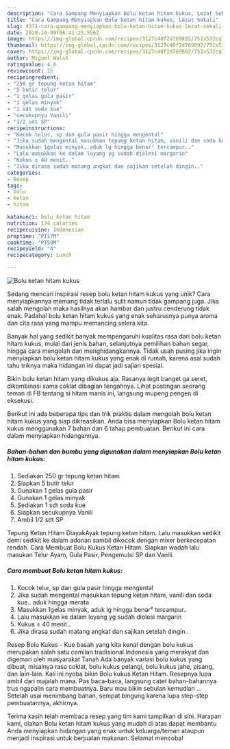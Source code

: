 ```yaml
---
description: "Cara Gampang Menyiapkan Bolu ketan hitam kukus, Lezat Sekali"
title: "Cara Gampang Menyiapkan Bolu ketan hitam kukus, Lezat Sekali"
slug: 4371-cara-gampang-menyiapkan-bolu-ketan-hitam-kukus-lezat-sekali
date: 2020-10-09T06:41:23.556Z
image: https://img-global.cpcdn.com/recipes/3127c40f2d769892/751x532cq70/bolu-ketan-hitam-kukus-foto-resep-utama.jpg
thumbnail: https://img-global.cpcdn.com/recipes/3127c40f2d769892/751x532cq70/bolu-ketan-hitam-kukus-foto-resep-utama.jpg
cover: https://img-global.cpcdn.com/recipes/3127c40f2d769892/751x532cq70/bolu-ketan-hitam-kukus-foto-resep-utama.jpg
author: Miguel Walsh
ratingvalue: 4.6
reviewcount: 15
recipeingredient:
- "250 gr tepung ketan hitam"
- "5 butir telur"
- "1 gelas gula pasir"
- "1 gelas minyak"
- "1 sdt soda kue"
- "secukupnya Vanili"
- "1/2 sdt SP"
recipeinstructions:
- "Kocok telur, sp dan gula pasir hingga mengental"
- "Jika sudah mengental masukkan tepung ketan hitam, vanili dan soda kue.. aduk hingga merata"
- "Masukkan 1gelas minyak, aduk lg hingga benar² tercampur.."
- "Lalu masukkan ke dalam loyang yg sudah diolesi margarin"
- "Kukus ± 40 menit.."
- "Jika dirasa sudah matang angkat dan sajikan setelah dingin.."
categories:
- Resep
tags:
- bolu
- ketan
- hitam

katakunci: bolu ketan hitam 
nutrition: 174 calories
recipecuisine: Indonesian
preptime: "PT17M"
cooktime: "PT50M"
recipeyield: "4"
recipecategory: Lunch

---
```



![Bolu ketan hitam kukus](https://img-global.cpcdn.com/recipes/3127c40f2d769892/751x532cq70/bolu-ketan-hitam-kukus-foto-resep-utama.jpg)

Sedang mencari inspirasi resep bolu ketan hitam kukus yang unik? Cara menyiapkannya memang tidak terlalu sulit namun tidak gampang juga. Jika salah mengolah maka hasilnya akan hambar dan justru cenderung tidak enak. Padahal bolu ketan hitam kukus yang enak seharusnya punya aroma dan cita rasa yang mampu memancing selera kita.

Banyak hal yang sedikit banyak mempengaruhi kualitas rasa dari bolu ketan hitam kukus, mulai dari jenis bahan, selanjutnya pemilihan bahan segar, hingga cara mengolah dan menghidangkannya. Tidak usah pusing jika ingin menyiapkan bolu ketan hitam kukus yang enak di rumah, karena asal sudah tahu triknya maka hidangan ini dapat jadi sajian spesial.

Bikin bolu ketan hitam yang dikukus aja. Rasanya legit banget ga seret, dikombinasi sama coklat dibagian tengahnya. Lihat postingan seorang teman di FB tentang si hitam manis ini, langsung mupeng pengen di eksekusi.


Berikut ini ada beberapa tips dan trik praktis dalam mengolah bolu ketan hitam kukus yang siap dikreasikan. Anda bisa menyiapkan Bolu ketan hitam kukus menggunakan 7 bahan dan 6 tahap pembuatan. Berikut ini cara dalam menyiapkan hidangannya.

<!--inarticleads1-->

##### Bahan-bahan dan bumbu yang digunakan dalam menyiapkan Bolu ketan hitam kukus:

1. Sediakan 250 gr tepung ketan hitam
1. Siapkan 5 butir telur
1. Gunakan 1 gelas gula pasir
1. Gunakan 1 gelas minyak
1. Sediakan 1 sdt soda kue
1. Siapkan secukupnya Vanili
1. Ambil 1/2 sdt SP


Tepung Ketan Hitam DiayakAyak tepung ketan hitam. Lalu masukkan sedikit demi sedikit ke dalam adonan sambil dikocok dengan mixer berkecepatan rendah. Cara Membuat Bolu Kukus Ketan Hitam. Siapkan wadah lalu masukan Telur Ayam, Gula Pasir, Pengemulsi SP dan Vanili. 

<!--inarticleads2-->

##### Cara membuat Bolu ketan hitam kukus:

1. Kocok telur, sp dan gula pasir hingga mengental
1. Jika sudah mengental masukkan tepung ketan hitam, vanili dan soda kue.. aduk hingga merata
1. Masukkan 1gelas minyak, aduk lg hingga benar² tercampur..
1. Lalu masukkan ke dalam loyang yg sudah diolesi margarin
1. Kukus ± 40 menit..
1. Jika dirasa sudah matang angkat dan sajikan setelah dingin..


Resep Bolu Kukus - Kue basah yang kita kenal dengan bolu kukus merupakan salah satu cemilan tradisional Indonesia yang merakyat dan digemari oleh masyarakat Tanah Ada banyak variasi bolu kukus yang dibuat, misalnya rasa coklat, bolu kukus pelangi, bolu kukus jahe, pisang, dan lain-lain. Kali ini nyoba bikin Bolu kukus Ketan Hitam. Resepnya lupa ambil dari majalah mana. Pas baca-baca, langsung catet bahan-bahannya trus ngapalin cara membuatnya. Baru mau bikin sebulan kemudian … Setelah usai menimbang bahan, sempat bingung karena lupa step-step pembuatannya, akhirnya. 

Terima kasih telah membaca resep yang tim kami tampilkan di sini. Harapan kami, olahan Bolu ketan hitam kukus yang mudah di atas dapat membantu Anda menyiapkan hidangan yang enak untuk keluarga/teman ataupun menjadi inspirasi untuk berjualan makanan. Selamat mencoba!
